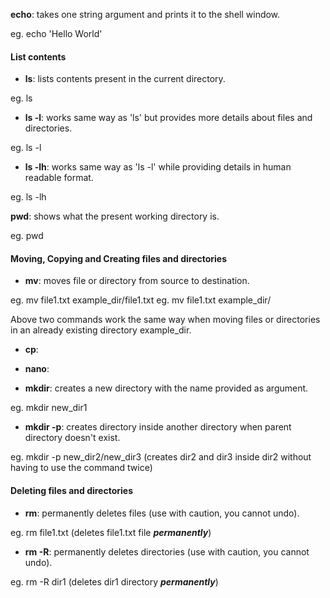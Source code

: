 **echo**: takes one string argument and prints it to the shell window.

eg. echo 'Hello World'

#### List contents
  
  - **ls**: lists contents present in the current directory.
  
  eg. ls

  - **ls -l**: works same way as 'ls' but provides more details about files and directories.
  
  eg. ls -l

  - **ls -lh**: works same way as 'ls -l' while providing details in human readable format.
  
  eg. ls -lh

**pwd**: shows what the present working directory is.

eg. pwd

#### Moving, Copying and Creating files and directories

  - **mv**: moves file or directory from source to destination.
  
  eg. mv file1.txt example_dir/file1.txt
  eg. mv file1.txt example_dir/
  
  Above two commands work the same way when moving files or directories in an already existing directory example_dir.
  
  - **cp**:

  - **nano**:
  
  - **mkdir**: creates a new directory with the name provided as argument.
  
  eg. mkdir new_dir1
  
  - **mkdir -p**: creates directory inside another directory when parent directory doesn't exist.
  
  eg. mkdir -p new_dir2/new_dir3 (creates dir2 and dir3 inside dir2 without having to use the command twice)

#### Deleting files and directories

  - **rm**: permanently deletes files (use with caution, you cannot undo).
  
  eg. rm file1.txt (deletes file1.txt file ***permanently***)
  
  - **rm -R**: permanently deletes directories (use with caution, you cannot undo).
  
  eg. rm -R dir1 (deletes dir1 directory ***permanently***)
